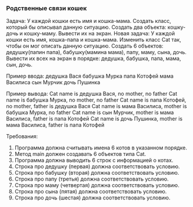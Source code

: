 
### Родственные связи кошек

Задача: У каждой кошки есть имя и кошка-мама. Создать класс, который бы описывал данную ситуацию. Создать два объекта: кошку-дочь и кошку-маму. Вывести их на экран.
Новая задача: У каждой кошки есть имя, кошка-папа и кошка-мама. Изменить класс Cat так, чтобы он мог описать данную ситуацию.
Создать 6 объектов: дедушку(папин папа), бабушку(мамина мама), папу, маму, сына, дочь.
Вывести их всех на экран в порядке: дедушка, бабушка, папа, мама, сын, дочь.

Пример ввода:
дедушка Вася
бабушка Мурка
папа Котофей
мама Василиса
сын Мурчик
дочь Пушинка

Пример вывода:
Cat name is дедушка Вася, no mother, no father
Cat name is бабушка Мурка, no mother, no father
Cat name is папа Котофей, no mother, father is дедушка Вася
Cat name is мама Василиса, mother is бабушка Мурка, no father
Cat name is сын Мурчик, mother is мама Василиса, father is папа Котофей
Cat name is дочь Пушинка, mother is мама Василиса, father is папа Котофей


Требования:
1.	Программа должна считывать имена 6 котов в указанном порядке.
2.	Метод main должен создавать 6 объектов типа Cat.
3.	Программа должна выводить 6 строк с информацией о котах.
4.	Строка про дедушку (первая) должна соответствовать условию.
5.	Строка про бабушку (вторая) должна соответствовать условию.
6.	Строка про папу (третья) должна соответствовать условию.
7.	Строка про маму (четвертая) должна соответствовать условию.
8.	Строка про сына (пятая) должна соответствовать условию.
9.	Строка про дочь (шестая) должна соответствовать условию.


